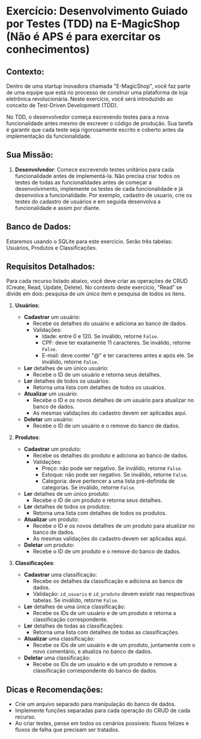 # Exercício: Desenvolvimento Guiado por Testes (TDD) na E-MagicShop (Não é APS é para exercitar os conhecimentos)

## Contexto:

Dentro de uma startup inovadora chamada "E-MagicShop", você faz parte de uma equipe que está no processo de construir uma plataforma de loja eletrônica revolucionária. Neste exercício, você será introduzido ao conceito de Test-Driven Development (TDD). 

No TDD, o desenvolvedor começa escrevendo testes para a nova funcionalidade antes mesmo de escrever o código de produção. Sua tarefa é garantir que cada teste seja rigorosamente escrito e coberto antes da implementação da funcionalidade.

## Sua Missão:

1. **Desenvolvedor**: Comece escrevendo testes unitários para cada funcionalidade antes de implementá-la. Não precisa criar todos os testes de todas as funcionalidades antes de começar a desenvolvimento, implemente os testes de cada funcionalidade e já desenvolva a funcionalidade. Por exemplo, cadastro de usuario, crie os testes do cadastro de usuários e em seguida desenvolva a funcionalidade e assim por diante.

## Banco de Dados:

Estaremos usando o SQLite para este exercício. Serão três tabelas: Usuários, Produtos e Classificações.

## Requisitos Detalhados:

Para cada recurso listado abaixo, você deve criar as operações de CRUD (Create, Read, Update, Delete). No contexto deste exercício, "Read" se divide em dois: pesquisa de um único item e pesquisa de todos os itens.

1. **Usuários**:
   - **Cadastrar** um usuário:
     - Recebe os detalhes do usuário e adiciona ao banco de dados.
     - Validações:
       - Idade: entre 0 e 120. Se inválido, retorne `False`.
       - CPF: deve ter exatamente 11 caracteres. Se inválido, retorne `False`.
       - E-mail: deve conter "@" e ter caracteres antes e após ele. Se inválido, retorne `False`.
   - **Ler** detalhes de um único usuário:
     - Recebe o ID de um usuário e retorna seus detalhes.
   - **Ler** detalhes de todos os usuários:
     - Retorna uma lista com detalhes de todos os usuários.
   - **Atualizar** um usuário:
     - Recebe o ID e os novos detalhes de um usuário para atualizar no banco de dados.
     - As mesmas validações do cadastro devem ser aplicadas aqui.
   - **Deletar** um usuário:
     - Recebe o ID de um usuário e o remove do banco de dados.

2. **Produtos**:
   - **Cadastrar** um produto:
     - Recebe os detalhes do produto e adiciona ao banco de dados.
     - Validações:
       - Preço: não pode ser negativo. Se inválido, retorne `False`.
       - Estoque: não pode ser negativo. Se inválido, retorne `False`.
       - Categoria: deve pertencer a uma lista pré-definida de categorias. Se inválido, retorne `False`.
   - **Ler** detalhes de um único produto:
     - Recebe o ID de um produto e retorna seus detalhes.
   - **Ler** detalhes de todos os produtos:
     - Retorna uma lista com detalhes de todos os produtos.
   - **Atualizar** um produto:
     - Recebe o ID e os novos detalhes de um produto para atualizar no banco de dados.
     - As mesmas validações do cadastro devem ser aplicadas aqui.
   - **Deletar** um produto:
     - Recebe o ID de um produto e o remove do banco de dados.

3. **Classificações**:
   - **Cadastrar** uma classificação:
     - Recebe os detalhes da classificação e adiciona ao banco de dados.
     - Validação: `id_usuario` e `id_produto` devem existir nas respectivas tabelas. Se inválido, retorne `False`.
   - **Ler** detalhes de uma única classificação:
     - Recebe os IDs de um usuário e de um produto e retorna a classificação correspondente.
   - **Ler** detalhes de todas as classificações:
     - Retorna uma lista com detalhes de todas as classificações.
   - **Atualizar** uma classificação:
     - Recebe os IDs de um usuário e de um produto, juntamente com o novo comentário, e atualiza no banco de dados.
   - **Deletar** uma classificação:
     - Recebe os IDs de um usuário e de um produto e remove a classificação correspondente do banco de dados.


## Dicas e Recomendações:

- Crie um arquivo separado para manipulação do banco de dados.
- Implemente funções separadas para cada operação do CRUD de cada recurso.
- Ao criar testes, pense em todos os cenários possíveis: fluxos felizes e fluxos de falha que precisam ser tratados.
